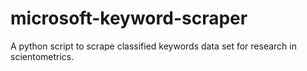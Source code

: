 # microsoft-keyword-scraper
A python script to scrape classified keywords data set for research in scientometrics.
